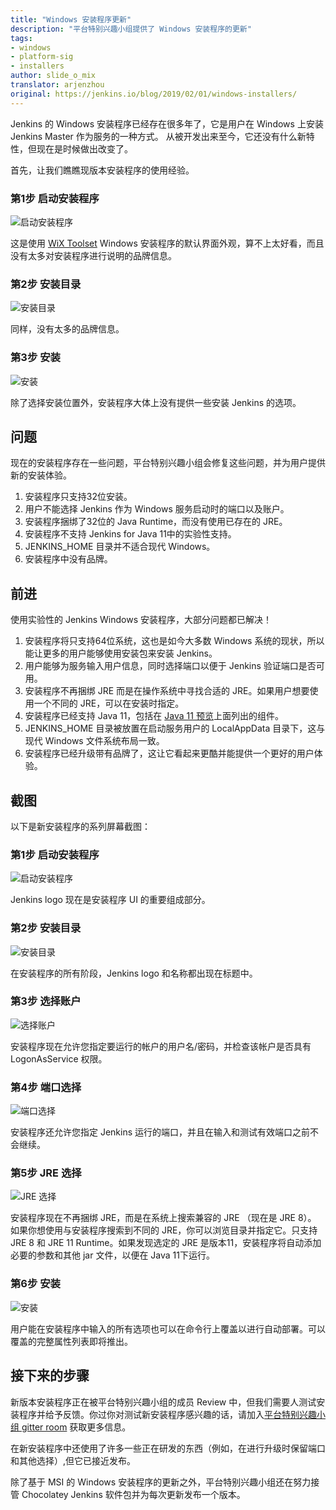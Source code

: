 ```yaml
---
title: "Windows 安装程序更新"
description: "平台特别兴趣小组提供了 Windows 安装程序的更新"
tags:
- windows
- platform-sig
- installers
author: slide_o_mix
translator: arjenzhou
original: https://jenkins.io/blog/2019/02/01/windows-installers/
---
```


Jenkins 的 Windows 安装程序已经存在很多年了，它是用户在 Windows 上安装 Jenkins Master 作为服务的一种方式。
从被开发出来至今，它还没有什么新特性，但现在是时候做出改变了。

首先，让我们瞧瞧现版本安装程序的使用经验。

### 第1步 启动安装程序

![启动安装程序](../../../images/articles/2019/02/2019-02-01-windows-installer/old_installer_1.png)

这是使用 [WiX Toolset](https://wixtoolset.org) Windows 安装程序的默认界面外观，算不上太好看，而且没有太多对安装程序进行说明的品牌信息。

### 第2步 安装目录

![安装目录](../../../images/articles/2019/02/2019-02-01-windows-installer/old_installer_2.png)

同样，没有太多的品牌信息。

### 第3步 安装

![安装](../../../images/articles/2019/02/2019-02-01-windows-installer/old_installer_3.png)

除了选择安装位置外，安装程序大体上没有提供一些安装 Jenkins 的选项。

## 问题

现在的安装程序存在一些问题，平台特别兴趣小组会修复这些问题，并为用户提供新的安装体验。

 1. 安装程序只支持32位安装。
 2. 用户不能选择 Jenkins 作为 Windows 服务启动时的端口以及账户。
 3. 安装程序捆绑了32位的 Java Runtime，而没有使用已存在的 JRE。
 4. 安装程序不支持 Jenkins for Java 11中的实验性支持。
 5. JENKINS_HOME 目录并不适合现代 Windows。
 6. 安装程序中没有品牌。
 
## 前进

使用实验性的 Jenkins Windows 安装程序，大部分问题都已解决！

 1. 安装程序将只支持64位系统，这也是如今大多数 Windows 系统的现状，所以能让更多的用户能够使用安装包来安装 Jenkins。
 2. 用户能够为服务输入用户信息，同时选择端口以便于 Jenkins 验证端口是否可用。
 3. 安装程序不再捆绑 JRE 而是在操作系统中寻找合适的 JRE。如果用户想要使用一个不同的 JRE，可以在安装时指定。
 4. 安装程序已经支持 Java 11，包括在 [Java 11 预览](https://jenkins.io/zh/blog/2018/12/14/java11-preview-availability/)上面列出的组件。
 5. JENKINS_HOME 目录被放置在启动服务用户的 LocalAppData 目录下，这与现代 Windows 文件系统布局一致。
 6. 安装程序已经升级带有品牌了，这让它看起来更酷并能提供一个更好的用户体验。
 
## 截图

以下是新安装程序的系列屏幕截图：

### 第1步 启动安装程序

![启动安装程序](../../../images/articles/2019/02/2019-02-01-windows-installer/new_installer_1.png)

Jenkins logo 现在是安装程序 UI 的重要组成部分。

### 第2步 安装目录

![安装目录](../../../images/articles/2019/02/2019-02-01-windows-installer/new_installer_2.png)

在安装程序的所有阶段，Jenkins logo 和名称都出现在标题中。

### 第3步 选择账户

![选择账户](../../../images/articles/2019/02/2019-02-01-windows-installer/new_installer_3.png)

安装程序现在允许您指定要运行的帐户的用户名/密码，并检查该帐户是否具有 LogonAsService 权限。

### 第4步 端口选择

![端口选择](../../../images/articles/2019/02/2019-02-01-windows-installer/new_installer_4.png)

安装程序还允许您指定 Jenkins 运行的端口，并且在输入和测试有效端口之前不会继续。

### 第5步 JRE 选择

![JRE 选择](../../../images/articles/2019/02/2019-02-01-windows-installer/new_installer_5.png)

安装程序现在不再捆绑 JRE，而是在系统上搜索兼容的 JRE （现在是 JRE 8）。 如果你想使用与安装程序搜索到不同的 JRE，你可以浏览目录并指定它。只支持 JRE 8 和 JRE 11 Runtime。如果发现选定的 JRE 是版本11，安装程序将自动添加必要的参数和其他 jar 文件，以便在 Java 11下运行。

### 第6步 安装

![安装](../../../images/articles/2019/02/2019-02-01-windows-installer/new_installer_6.png)

用户能在安装程序中输入的所有选项也可以在命令行上覆盖以进行自动部署。可以覆盖的完整属性列表即将推出。

## 接下来的步骤

新版本安装程序正在被平台特别兴趣小组的成员 Review 中，但我们需要人测试安装程序并给予反馈。你过你对测试新安装程序感兴趣的话，请加入[平台特别兴趣小组 gitter room](https://gitter.im/jenkinsci/platform-sig) 获取更多信息。

在新安装程序中还使用了许多一些正在研发的东西（例如，在进行升级时保留端口和其他选择）,但它已接近发布。

除了基于 MSI 的 Windows 安装程序的更新之外，平台特别兴趣小组还在努力接管 Chocolatey Jenkins 软件包并为每次更新发布一个版本。
